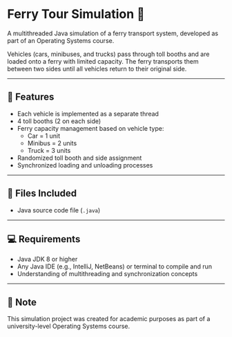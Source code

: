 # Ferry Tour Simulation 🚢

A multithreaded Java simulation of a ferry transport system, developed as part of an Operating Systems course.

Vehicles (cars, minibuses, and trucks) pass through toll booths and are loaded onto a ferry with limited capacity. The ferry transports them between two sides until all vehicles return to their original side.

---

## 🔧 Features

- Each vehicle is implemented as a separate thread
- 4 toll booths (2 on each side)
- Ferry capacity management based on vehicle type:
  - Car = 1 unit
  - Minibus = 2 units
  - Truck = 3 units
- Randomized toll booth and side assignment
- Synchronized loading and unloading processes

---

## 📁 Files Included

- Java source code file (`.java`)

---

## 💻 Requirements

- Java JDK 8 or higher
- Any Java IDE (e.g., IntelliJ, NetBeans) or terminal to compile and run
- Understanding of multithreading and synchronization concepts

---

## 📘 Note

This simulation project was created for academic purposes as part of a university-level Operating Systems course.
